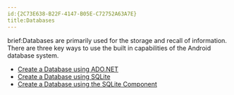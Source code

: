 ```yaml
---
id:{2C73E638-B22F-4147-B05E-C72752A63A7E}
title:Databases
---
```


brief:Databases are primarily used for the storage and recall of information. There are three key ways to use the built in 
capabilities of the Android database system.


-   [Create a Database using ADO.NET](/recipes/android/data/databases/adonet) 
-   [Create a Database using SQLite](/recipes/android/data/databases/sqlite)
-   [Create a Database using the SQLite Component](/recipes/android/data/databases/sqlite-component)